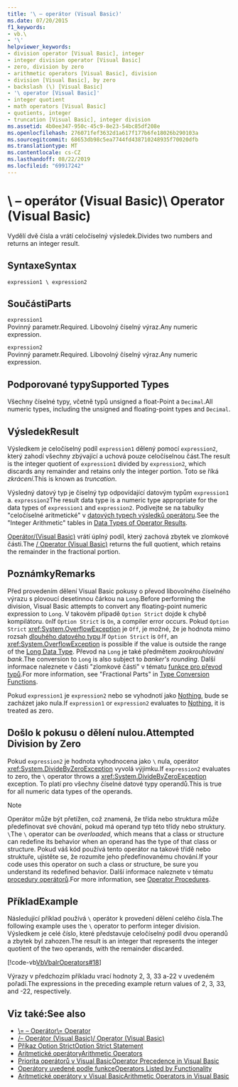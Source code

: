 ```yaml
---
title: '\ – operátor (Visual Basic)'
ms.date: 07/20/2015
f1_keywords:
- vb.\
- '\'
helpviewer_keywords:
- division operator [Visual Basic], integer
- integer division operator [Visual Basic]
- zero, division by zero
- arithmetic operators [Visual Basic], division
- division [Visual Basic], by zero
- backslash (\) [Visual Basic]
- '\ operator [Visual Basic]'
- integer quotient
- math operators [Visual Basic]
- quotients, integer
- truncation [Visual Basic], integer division
ms.assetid: 4b0ee347-950c-45c9-8e23-54bc85df208e
ms.openlocfilehash: 276071fef3632d1a617f177b6fe18026b290103a
ms.sourcegitcommit: 68653db98c5ea7744fd438710248935f70020dfb
ms.translationtype: MT
ms.contentlocale: cs-CZ
ms.lasthandoff: 08/22/2019
ms.locfileid: "69917242"
---
```

# <a name="-operator-visual-basic"></a><span data-ttu-id="3643c-102">\ – operátor (Visual Basic)</span><span class="sxs-lookup"><span data-stu-id="3643c-102">\ Operator (Visual Basic)</span></span>
<span data-ttu-id="3643c-103">Vydělí dvě čísla a vrátí celočíselný výsledek.</span><span class="sxs-lookup"><span data-stu-id="3643c-103">Divides two numbers and returns an integer result.</span></span>  
  
## <a name="syntax"></a><span data-ttu-id="3643c-104">Syntaxe</span><span class="sxs-lookup"><span data-stu-id="3643c-104">Syntax</span></span>  
  
```  
expression1 \ expression2  
```  
  
## <a name="parts"></a><span data-ttu-id="3643c-105">Součásti</span><span class="sxs-lookup"><span data-stu-id="3643c-105">Parts</span></span>  
 `expression1`  
 <span data-ttu-id="3643c-106">Povinný parametr.</span><span class="sxs-lookup"><span data-stu-id="3643c-106">Required.</span></span> <span data-ttu-id="3643c-107">Libovolný číselný výraz.</span><span class="sxs-lookup"><span data-stu-id="3643c-107">Any numeric expression.</span></span>  
  
 `expression2`  
 <span data-ttu-id="3643c-108">Povinný parametr.</span><span class="sxs-lookup"><span data-stu-id="3643c-108">Required.</span></span> <span data-ttu-id="3643c-109">Libovolný číselný výraz.</span><span class="sxs-lookup"><span data-stu-id="3643c-109">Any numeric expression.</span></span>  
  
## <a name="supported-types"></a><span data-ttu-id="3643c-110">Podporované typy</span><span class="sxs-lookup"><span data-stu-id="3643c-110">Supported Types</span></span>  
 <span data-ttu-id="3643c-111">Všechny číselné typy, včetně typů unsigned a float-Point a `Decimal`.</span><span class="sxs-lookup"><span data-stu-id="3643c-111">All numeric types, including the unsigned and floating-point types and `Decimal`.</span></span>  
  
## <a name="result"></a><span data-ttu-id="3643c-112">Výsledek</span><span class="sxs-lookup"><span data-stu-id="3643c-112">Result</span></span>  
 <span data-ttu-id="3643c-113">Výsledkem je celočíselný podíl `expression1` dělený pomocí `expression2`, který zahodí všechny zbývající a uchová pouze celočíselnou část.</span><span class="sxs-lookup"><span data-stu-id="3643c-113">The result is the integer quotient of `expression1` divided by `expression2`, which discards any remainder and retains only the integer portion.</span></span> <span data-ttu-id="3643c-114">Toto se říká *zkrácení*.</span><span class="sxs-lookup"><span data-stu-id="3643c-114">This is known as *truncation*.</span></span>  
  
 <span data-ttu-id="3643c-115">Výsledný datový typ je číselný typ odpovídající datovým typům `expression1` a. `expression2`</span><span class="sxs-lookup"><span data-stu-id="3643c-115">The result data type is a numeric type appropriate for the data types of `expression1` and `expression2`.</span></span> <span data-ttu-id="3643c-116">Podívejte se na tabulky "celočíselné aritmetické" v [datových typech výsledků operátoru](../../../visual-basic/language-reference/operators/data-types-of-operator-results.md).</span><span class="sxs-lookup"><span data-stu-id="3643c-116">See the "Integer Arithmetic" tables in [Data Types of Operator Results](../../../visual-basic/language-reference/operators/data-types-of-operator-results.md).</span></span>  
  
 <span data-ttu-id="3643c-117">[Operátor/(Visual Basic)](../../../visual-basic/language-reference/operators/floating-point-division-operator.md) vrátí úplný podíl, který zachová zbytek ve zlomkové části.</span><span class="sxs-lookup"><span data-stu-id="3643c-117">The [/ Operator (Visual Basic)](../../../visual-basic/language-reference/operators/floating-point-division-operator.md) returns the full quotient, which retains the remainder in the fractional portion.</span></span>  
  
## <a name="remarks"></a><span data-ttu-id="3643c-118">Poznámky</span><span class="sxs-lookup"><span data-stu-id="3643c-118">Remarks</span></span>  
 <span data-ttu-id="3643c-119">Před provedením dělení Visual Basic pokusy o převod libovolného číselného výrazu s plovoucí desetinnou čárkou na `Long`.</span><span class="sxs-lookup"><span data-stu-id="3643c-119">Before performing the division, Visual Basic attempts to convert any floating-point numeric expression to `Long`.</span></span> <span data-ttu-id="3643c-120">V takovém případě `Option Strict` dojde k chybě kompilátoru. `On`</span><span class="sxs-lookup"><span data-stu-id="3643c-120">If `Option Strict` is `On`, a compiler error occurs.</span></span> <span data-ttu-id="3643c-121">Pokud `Option Strict` <xref:System.OverflowException> je `Off`, je možné, že je hodnota mimo rozsah [dlouhého datového typu](../../../visual-basic/language-reference/data-types/long-data-type.md).</span><span class="sxs-lookup"><span data-stu-id="3643c-121">If `Option Strict` is `Off`, an <xref:System.OverflowException> is possible if the value is outside the range of the [Long Data Type](../../../visual-basic/language-reference/data-types/long-data-type.md).</span></span> <span data-ttu-id="3643c-122">Převod na `Long` je také předmětem *zaokrouhlování bank*.</span><span class="sxs-lookup"><span data-stu-id="3643c-122">The conversion to `Long` is also subject to *banker's rounding*.</span></span> <span data-ttu-id="3643c-123">Další informace naleznete v části "zlomkové části" v tématu [funkce pro převod typů](../../../visual-basic/language-reference/functions/type-conversion-functions.md).</span><span class="sxs-lookup"><span data-stu-id="3643c-123">For more information, see "Fractional Parts" in [Type Conversion Functions](../../../visual-basic/language-reference/functions/type-conversion-functions.md).</span></span>  
  
 <span data-ttu-id="3643c-124">Pokud `expression1` je `expression2` nebo se vyhodnotí jako [Nothing](../../../visual-basic/language-reference/nothing.md), bude se zacházet jako nula.</span><span class="sxs-lookup"><span data-stu-id="3643c-124">If `expression1` or `expression2` evaluates to [Nothing](../../../visual-basic/language-reference/nothing.md), it is treated as zero.</span></span>  
  
## <a name="attempted-division-by-zero"></a><span data-ttu-id="3643c-125">Došlo k pokusu o dělení nulou.</span><span class="sxs-lookup"><span data-stu-id="3643c-125">Attempted Division by Zero</span></span>  
 <span data-ttu-id="3643c-126">Pokud `expression2` je hodnota vyhodnocena jako `\` nula, operátor <xref:System.DivideByZeroException> vyvolá výjimku.</span><span class="sxs-lookup"><span data-stu-id="3643c-126">If `expression2` evaluates to zero, the `\` operator throws a <xref:System.DivideByZeroException> exception.</span></span> <span data-ttu-id="3643c-127">To platí pro všechny číselné datové typy operandů.</span><span class="sxs-lookup"><span data-stu-id="3643c-127">This is true for all numeric data types of the operands.</span></span>  
  
> [!NOTE]
> <span data-ttu-id="3643c-128">Operátor může být přetížen, což znamená, že třída nebo struktura může předefinovat své chování, pokud má operand typ této třídy nebo struktury. `\`</span><span class="sxs-lookup"><span data-stu-id="3643c-128">The `\` operator can be *overloaded*, which means that a class or structure can redefine its behavior when an operand has the type of that class or structure.</span></span> <span data-ttu-id="3643c-129">Pokud váš kód používá tento operátor na takové třídě nebo struktuře, ujistěte se, že rozumíte jeho předefinovanému chování.</span><span class="sxs-lookup"><span data-stu-id="3643c-129">If your code uses this operator on such a class or structure, be sure you understand its redefined behavior.</span></span> <span data-ttu-id="3643c-130">Další informace naleznete v tématu [procedury operátorů](../../../visual-basic/programming-guide/language-features/procedures/operator-procedures.md).</span><span class="sxs-lookup"><span data-stu-id="3643c-130">For more information, see [Operator Procedures](../../../visual-basic/programming-guide/language-features/procedures/operator-procedures.md).</span></span>  
  
## <a name="example"></a><span data-ttu-id="3643c-131">Příklad</span><span class="sxs-lookup"><span data-stu-id="3643c-131">Example</span></span>  
 <span data-ttu-id="3643c-132">Následující příklad používá `\` operátor k provedení dělení celého čísla.</span><span class="sxs-lookup"><span data-stu-id="3643c-132">The following example uses the `\` operator to perform integer division.</span></span> <span data-ttu-id="3643c-133">Výsledkem je celé číslo, které představuje celočíselný podíl dvou operandů a zbytek byl zahozen.</span><span class="sxs-lookup"><span data-stu-id="3643c-133">The result is an integer that represents the integer quotient of the two operands, with the remainder discarded.</span></span>  
  
 [!code-vb[VbVbalrOperators#18](~/samples/snippets/visualbasic/VS_Snippets_VBCSharp/VbVbalrOperators/VB/Class1.vb#18)]  
  
 <span data-ttu-id="3643c-134">Výrazy v předchozím příkladu vrací hodnoty 2, 3, 33 a-22 v uvedeném pořadí.</span><span class="sxs-lookup"><span data-stu-id="3643c-134">The expressions in the preceding example return values of 2, 3, 33, and -22, respectively.</span></span>  
  
## <a name="see-also"></a><span data-ttu-id="3643c-135">Viz také:</span><span class="sxs-lookup"><span data-stu-id="3643c-135">See also</span></span>

- [<span data-ttu-id="3643c-136">\\= – Operátor</span><span class="sxs-lookup"><span data-stu-id="3643c-136">\\= Operator</span></span>](../../../visual-basic/language-reference/operators/integer-division-assignment-operator.md)
- [<span data-ttu-id="3643c-137">/– Operátor (Visual Basic)</span><span class="sxs-lookup"><span data-stu-id="3643c-137">/ Operator (Visual Basic)</span></span>](../../../visual-basic/language-reference/operators/floating-point-division-operator.md)
- [<span data-ttu-id="3643c-138">Příkaz Option Strict</span><span class="sxs-lookup"><span data-stu-id="3643c-138">Option Strict Statement</span></span>](../../../visual-basic/language-reference/statements/option-strict-statement.md)
- [<span data-ttu-id="3643c-139">Aritmetické operátory</span><span class="sxs-lookup"><span data-stu-id="3643c-139">Arithmetic Operators</span></span>](../../../visual-basic/language-reference/operators/arithmetic-operators.md)
- [<span data-ttu-id="3643c-140">Priorita operátorů v Visual Basic</span><span class="sxs-lookup"><span data-stu-id="3643c-140">Operator Precedence in Visual Basic</span></span>](../../../visual-basic/language-reference/operators/operator-precedence.md)
- [<span data-ttu-id="3643c-141">Operátory uvedené podle funkce</span><span class="sxs-lookup"><span data-stu-id="3643c-141">Operators Listed by Functionality</span></span>](../../../visual-basic/language-reference/operators/operators-listed-by-functionality.md)
- [<span data-ttu-id="3643c-142">Aritmetické operátory v Visual Basic</span><span class="sxs-lookup"><span data-stu-id="3643c-142">Arithmetic Operators in Visual Basic</span></span>](../../../visual-basic/programming-guide/language-features/operators-and-expressions/arithmetic-operators.md)
